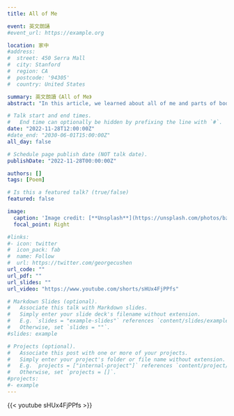 ```yaml
---
title: All of Me

event: 英文朗誦
#event_url: https://example.org

location: 家中
#address:
#  street: 450 Serra Mall
#  city: Stanford
#  region: CA
#  postcode: '94305'
#  country: United States

summary: 英文朗讀《All of Me》
abstract: "In this article, we learned about all of me and parts of body poems for kindergarten Both of these poems were very inspirational, as we all needed a reminder of how important it is to love yourself. The main idea of this poem is that you should be proud of your body and yourself no matter what society might say or think."

# Talk start and end times.
#   End time can optionally be hidden by prefixing the line with `#`.
date: "2022-11-28T12:00:00Z"
#date_end: "2030-06-01T15:00:00Z"
all_day: false

# Schedule page publish date (NOT talk date).
publishDate: "2022-11-28T00:00:00Z"

authors: []
tags: [Poem]

# Is this a featured talk? (true/false)
featured: false

image:
  caption: 'Image credit: [**Unsplash**](https://unsplash.com/photos/bzdhc5b3Bxs)'
  focal_point: Right

#links:
#- icon: twitter
#  icon_pack: fab
#  name: Follow
#  url: https://twitter.com/georgecushen
url_code: ""
url_pdf: ""
url_slides: ""
url_video: "https://www.youtube.com/shorts/sHUx4FjPPfs"

# Markdown Slides (optional).
#   Associate this talk with Markdown slides.
#   Simply enter your slide deck's filename without extension.
#   E.g. `slides = "example-slides"` references `content/slides/example-slides.md`.
#   Otherwise, set `slides = ""`.
#slides: example

# Projects (optional).
#   Associate this post with one or more of your projects.
#   Simply enter your project's folder or file name without extension.
#   E.g. `projects = ["internal-project"]` references `content/project/deep-learning/index.md`.
#   Otherwise, set `projects = []`.
#projects:
#- example
---
```


{{< youtube sHUx4FjPPfs >}}
